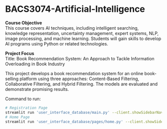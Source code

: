 # BACS3074-Artificial-Intelligence  

**Course Objective**  
This course covers AI techniques, including intelligent searching, knowledge representation, uncertainty management, expert systems, NLP, image processing, and machine learning. Students will gain skills to develop AI programs using Python or related technologies.

**Project Focus**  
Title: Book Recommendation System: An Approach to Tackle Information Overloading in Book Industry

This project develops a book recommendation system for an online book-selling platform using three approaches: Content-Based Filtering, Collaborative Filtering, and Hybrid Filtering. The models are evaluated and demonstrate promising results.

Command to run:

```sh
# Registration Page
streamlit run 'user_interface_database/main.py' --client.showSidebarNavigation false
# Home Page     
streamlit run 'user_interface_database/pages/home.py' --client.showSidebarNavigation false 
